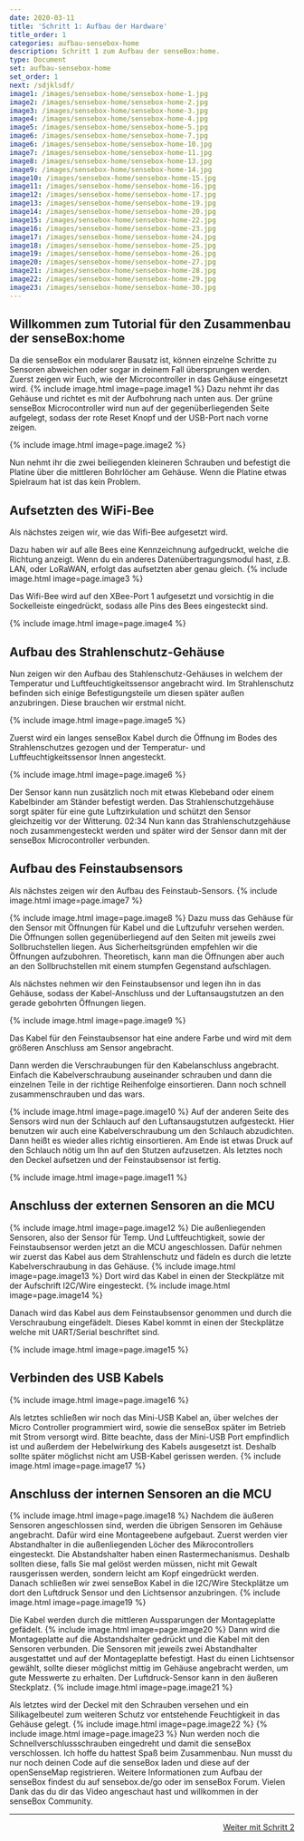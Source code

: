 ```yaml
---
date: 2020-03-11
title: 'Schritt 1: Aufbau der Hardware'
title_order: 1
categories: aufbau-sensebox-home
description: Schritt 1 zum Aufbau der senseBox:home.
type: Document
set: aufbau-sensebox-home
set_order: 1
next: /sdjklsdf/
image1: /images/sensebox-home/sensebox-home-1.jpg
image2: /images/sensebox-home/sensebox-home-2.jpg
image3: /images/sensebox-home/sensebox-home-3.jpg
image4: /images/sensebox-home/sensebox-home-4.jpg
image5: /images/sensebox-home/sensebox-home-5.jpg
image6: /images/sensebox-home/sensebox-home-7.jpg
image6: /images/sensebox-home/sensebox-home-10.jpg
image7: /images/sensebox-home/sensebox-home-11.jpg
image8: /images/sensebox-home/sensebox-home-13.jpg
image9: /images/sensebox-home/sensebox-home-14.jpg
image10: /images/sensebox-home/sensebox-home-15.jpg
image11: /images/sensebox-home/sensebox-home-16.jpg
image12: /images/sensebox-home/sensebox-home-17.jpg
image13: /images/sensebox-home/sensebox-home-19.jpg
image14: /images/sensebox-home/sensebox-home-20.jpg
image15: /images/sensebox-home/sensebox-home-22.jpg
image16: /images/sensebox-home/sensebox-home-23.jpg
image17: /images/sensebox-home/sensebox-home-24.jpg
image18: /images/sensebox-home/sensebox-home-25.jpg
image19: /images/sensebox-home/sensebox-home-26.jpg
image20: /images/sensebox-home/sensebox-home-27.jpg
image21: /images/sensebox-home/sensebox-home-28.jpg
image22: /images/sensebox-home/sensebox-home-29.jpg
image23: /images/sensebox-home/sensebox-home-30.jpg
---
```



## Willkommen zum Tutorial für den Zusammenbau der senseBox:home

Da die senseBox ein modularer Bausatz ist, können einzelne Schritte zu Sensoren abweichen oder sogar in deinem Fall übersprungen werden. Zuerst zeigen wir Euch, wie der Microcontroller in das Gehäuse eingesetzt wird.
{% include image.html image=page.image1 %}
Dazu nehmt ihr das Gehäuse und richtet es mit der Aufbohrung nach unten aus. Der grüne senseBox Microcontroller wird nun auf der gegenüberliegenden Seite aufgelegt, sodass der rote Reset Knopf und der USB-Port nach vorne zeigen. 



{% include image.html image=page.image2 %}

Nun nehmt ihr die zwei beiliegenden kleineren Schrauben und befestigt die Platine über die mittleren Bohrlöcher am Gehäuse. Wenn die Platine etwas Spielraum hat ist das kein Problem. 

## Aufsetzten des WiFi-Bee
Als nächstes zeigen wir, wie das Wifi-Bee aufgesetzt wird. 

Dazu haben wir auf alle Bees eine Kennzeichnung aufgedruckt, welche die Richtung anzeigt. Wenn du ein anderes Datenübertragungsmodul hast, z.B. LAN, oder LoRaWAN, erfolgt das aufsetzten aber genau gleich. 
{% include image.html image=page.image3 %}

Das Wifi-Bee wird auf den XBee-Port 1 aufgesetzt und vorsichtig in die Sockelleiste eingedrückt, sodass alle Pins des Bees eingesteckt sind.

{% include image.html image=page.image4 %}


## Aufbau des Strahlenschutz-Gehäuse

Nun zeigen wir den Aufbau des Stahlenschutz-Gehäuses in welchem der Temperatur und Luftfeuchtigkeitssensor angebracht wird.
Im Strahlenschutz befinden sich einige Befestigungsteile um diesen später außen anzubringen. Diese brauchen wir erstmal nicht. 

{% include image.html image=page.image5 %}

Zuerst wird ein langes senseBox Kabel durch die Öffnung im Bodes des Strahlenschutzes gezogen und der Temperatur- und Luftfeuchtigkeitssensor Innen angesteckt.

{% include image.html image=page.image6 %}

Der Sensor kann nun zusätzlich noch mit etwas Klebeband oder einem Kabelbinder am Ständer befestigt werden. Das Strahlenschutzgehäuse sorgt später für eine gute Luftzirkulation und schützt den Sensor gleichzeitig vor der Witterung.
02:34 Nun kann das Strahlenschutzgehäuse noch zusammengesteckt werden und später wird der Sensor dann mit der senseBox Microcontroller verbunden.

## Aufbau des Feinstaubsensors


Als nächstes zeigen wir den Aufbau des Feinstaub-Sensors. 
{% include image.html image=page.image7 %}


{% include image.html image=page.image8 %}
Dazu muss das Gehäuse für den Sensor mit Öffnungen für Kabel und die Luftzufuhr versehen werden. 
Die Öffnungen sollen gegenüberliegend auf den Seiten mit jeweils zwei Sollbruchstellen liegen. 
Aus Sicherheitsgründen empfehlen wir die Öffnungen aufzubohren. Theoretisch, kann man die Öffnungen aber auch an den Sollbruchstellen mit einem stumpfen Gegenstand aufschlagen.  


Als nächstes nehmen wir den Feinstaubsensor und legen ihn in das Gehäuse, sodass der Kabel-Anschluss und der Luftansaugstutzen an den gerade gebohrten Öffnungen liegen.

{% include image.html image=page.image9 %} 

Das Kabel für den Feinstaubsensor hat eine andere Farbe und wird mit dem größeren Anschluss am Sensor angebracht. 


Dann werden die Verschraubungen für den Kabelanschluss angebracht.
Einfach die Kabelverschraubung auseinander schrauben und dann die einzelnen Teile in der richtige Reihenfolge einsortieren. Dann noch schnell zusammenschrauben und das wars.

{% include image.html image=page.image10 %} 
 Auf der anderen Seite des Sensors wird nun der Schlauch auf den Luftansaugstutzen aufgesteckt.
Hier benutzen wir auch eine Kabelverschraubung um den Schlauch abzudichten. Dann heißt es wieder alles richtig einsortieren. Am Ende ist etwas Druck auf den Schlauch nötig um Ihn auf den Stutzen aufzusetzen. Als letztes noch den Deckel aufsetzen und der Feinstaubsensor ist fertig.

{% include image.html image=page.image11 %} 
## Anschluss der externen Sensoren an die MCU

{% include image.html image=page.image12 %} 
Die außenliegenden Sensoren, also der Sensor für Temp. Und Luftfeuchtigkeit, sowie der Feinstaubsensor werden jetzt an die MCU angeschlossen.
Dafür nehmen wir zuerst das Kabel aus dem Strahlenschutz und fädeln es durch die letzte Kabelverschraubung in das Gehäuse.
{% include image.html image=page.image13 %} 
Dort wird das Kabel in einen der Steckplätze mit der Aufschrift I2C/Wire eingesteckt. 
{% include image.html image=page.image14 %} 


Danach wird das Kabel aus dem Feinstaubsensor genommen und durch die Verschraubung eingefädelt. 
Dieses Kabel kommt in einen der Steckplätze welche mit UART/Serial beschriftet sind. 

{% include image.html image=page.image15 %} 

## Verbinden des USB Kabels

{% include image.html image=page.image16 %} 

Als letztes schließen wir noch das Mini-USB Kabel an, über welches der Micro Controller programmiert wird, sowie die senseBox später im Betrieb mit Strom versorgt wird. 
Bitte beachte, dass der Mini-USB Port empfindlich ist und außerdem der Hebelwirkung des Kabels ausgesetzt ist. Deshalb sollte später möglichst nicht am USB-Kabel gerissen werden.
{% include image.html image=page.image17 %} 

## Anschluss der internen Sensoren an die MCU

{% include image.html image=page.image18 %} 
Nachdem die äußeren Sensoren angeschlossen sind, werden die übrigen Sensoren im Gehäuse angebracht.
Dafür wird eine Montageebene aufgebaut. Zuerst werden vier Abstandhalter in die außenliegenden Löcher des Mikrocontrollers eingesteckt. 
Die Abstandshalter haben einen Rastermechanismus. Deshalb sollten diese, falls Sie mal gelöst werden müssen, nicht mit Gewalt rausgerissen werden, sondern leicht am Kopf eingedrückt werden.  
Danach schließen wir zwei senseBox Kabel in die I2C/Wire Steckplätze um dort den Luftdruck Sensor und den Lichtsensor anzubringen.
{% include image.html image=page.image19 %} 

Die Kabel werden durch die mittleren Aussparungen der Montageplatte gefädelt. 
{% include image.html image=page.image20 %} 
Dann wird die Montageplatte auf die Abstandshalter gedrückt und die Kabel mit den Sensoren verbunden. 
Die Sensoren mit jeweils zwei Abstandhalter ausgestattet und auf der Montageplatte befestigt. 
Hast du einen Lichtsensor gewählt, sollte dieser möglichst mittig im Gehäuse angebracht werden, um gute Messwerte zu erhalten.
Der Luftdruck-Sensor kann in den äußeren Steckplatz.
{% include image.html image=page.image21 %} 

Als letztes wird der Deckel mit den Schrauben versehen und ein Silikagelbeutel zum weiteren Schutz vor entstehende Feuchtigkeit in das Gehäuse gelegt.
{% include image.html image=page.image22 %} 
{% include image.html image=page.image23 %} 
Nun werden noch die Schnellverschlussschrauben eingedreht und damit die senseBox verschlossen. 
Ich hoffe du hattest Spaß beim Zusammenbau. Nun musst du nur noch deinen Code auf die senseBox laden und diese auf der openSenseMap registrieren. Weitere Informationen zum Aufbau der senseBox findest du auf sensebox.de/go oder im senseBox Forum. Vielen Dank das du dir das Video angeschaut hast und willkommen in der senseBox Community. 

<hr>
<a href="/aufbau-sensebox:home/home-schritt-2/" class="button" style="float: right;">Weiter mit Schritt 2</a>